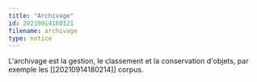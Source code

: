 ```yaml
---
title: "Archivage"
id: 20210914180121
filename: archivage
type: notice
---
```


L'archivage est la gestion, le classement et la conservation d'objets, par exemple les [[20210914180214]] corpus.

